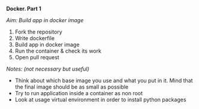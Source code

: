 **Docker. Part 1**

*Aim: Build app in docker image*

1. Fork the repository
2. Write dockerfile
3. Build app in docker image
4. Run the container & check its work
5. Open pull request


*Notes: (not necessary but useful)*

*   Think about which base image you use and what you put in it. Mind that the final image should be as small as possible
*   Try to run application inside a container as non root
*   Look at usage virtual environment in order to install python packages